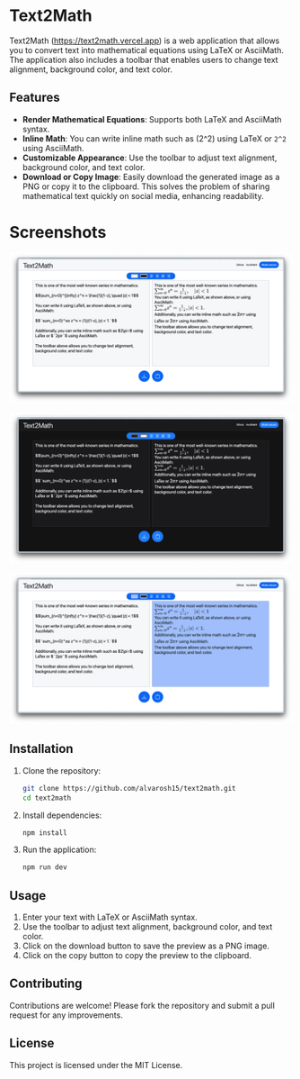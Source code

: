 # Text2Math

Text2Math (https://text2math.vercel.app) is a web application that allows you to convert text into mathematical equations using LaTeX or AsciiMath. The application also includes a toolbar that enables users to change text alignment, background color, and text color.

## Features

- **Render Mathematical Equations**: Supports both LaTeX and AsciiMath syntax.
- **Inline Math**: You can write inline math such as \(2^2\) using LaTeX or `2^2` using AsciiMath.
- **Customizable Appearance**: Use the toolbar to adjust text alignment, background color, and text color.
- **Download or Copy Image**: Easily download the generated image as a PNG or copy it to the clipboard. This solves the problem of sharing mathematical text quickly on social media, enhancing readability.

# Screenshots

![Light Mode](./images/lightmode.png)

![Dark Mode](./images/darkmode.png)

![Background Changed](./images/bgchanged.png)

## Installation

1. Clone the repository:
    ```sh
    git clone https://github.com/alvarosh15/text2math.git
    cd text2math
    ```

2. Install dependencies:
    ```sh
    npm install
    ```

3. Run the application:
    ```sh
    npm run dev
    ```

## Usage

1. Enter your text with LaTeX or AsciiMath syntax.
2. Use the toolbar to adjust text alignment, background color, and text color.
3. Click on the download button to save the preview as a PNG image.
4. Click on the copy button to copy the preview to the clipboard.

## Contributing

Contributions are welcome! Please fork the repository and submit a pull request for any improvements.

## License

This project is licensed under the MIT License.

